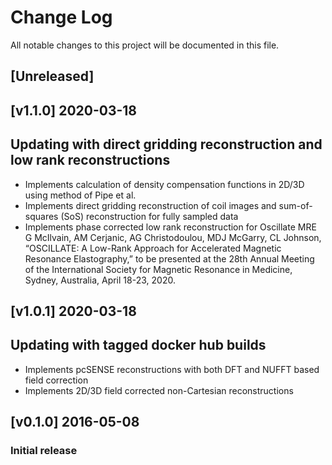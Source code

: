 # Change Log
All notable changes to this project will be documented in this file.

## [Unreleased]

## [v1.1.0] 2020-03-18
## Updating with direct gridding reconstruction and low rank reconstructions
* Implements calculation of density compensation functions in 2D/3D using method of Pipe et al.
* Implements direct gridding reconstruction of coil images and sum-of-squares (SoS) reconstruction for fully sampled data
* Implements phase corrected low rank reconstruction for Oscillate MRE
    G McIlvain, AM Cerjanic, AG Christodoulou, MDJ McGarry, CL Johnson, “OSCILLATE: A Low-Rank Approach for Accelerated Magnetic Resonance Elastography,” to be presented at the 28th Annual Meeting of the International Society for Magnetic Resonance in Medicine, Sydney, Australia, April 18-23, 2020.

## [v1.0.1] 2020-03-18
## Updating with tagged docker hub builds
* Implements pcSENSE reconstructions with both DFT and NUFFT based field correction
* Implements 2D/3D field corrected non-Cartesian reconstructions

## [v0.1.0] 2016-05-08
### Initial release

